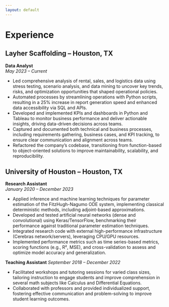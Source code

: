 ```yaml
---
layout: default
---
```


# Experience

## Layher Scaffolding – Houston, TX
**Data Analyst**  
_May 2023 – Current_

- Led comprehensive analysis of rental, sales, and logistics data using stress testing, scenario analysis, and data mining to uncover key trends, risks, and optimization opportunities that shaped operational policies.
- Automated processes by streamlining operations with Python scripts, resulting in a 25% increase in report generation speed and enhanced data accessibility via SQL and APIs.
- Developed and implemented KPIs and dashboards in Python and Tableau to monitor business performance and deliver actionable insights, driving data-driven decisions across teams.
- Captured and documented both technical and business processes, including requirements gathering, business cases, and KPI tracking, to ensure clear communication and alignment across teams.
- Refactored the company’s codebase, transitioning from function-based to object-oriented solutions to improve maintainability, scalability, and reproducibility.

## University of Houston – Houston, TX

**Research Assistant**  
_January 2020 – December 2023_

- Applied inference and machine learning techniques for parameter estimation of the FitzHugh-Nagumo ODE system, implementing classical deterministic methods, including adjoint-based approximations.
- Developed and tested artificial neural networks (dense and convolutional) using Keras/TensorFlow, benchmarking their performance against traditional parameter estimation techniques.
- Integrated research code with external high-performance infrastructure (Cerebras network/servers), leveraging CPU/GPU resources.
- Implemented performance metrics such as time series-based metrics, scoring functions (e.g., R², MSE), and cross-validation to assess and optimize model accuracy and generalization.

**Teaching Assistant** 
_September 2018 – December 2022_

- Facilitated workshops and tutoring sessions for varied class sizes, tailoring instruction to engage students and improve comprehension in several math subjects like Calculus and Differential Equations.
- Collaborated with professors and provided individualized support, fostering effective communication and problem-solving to improve student learning outcomes.


<!--
### Contact Information
- Primary Email: german.villalobos0@gmail.com
- Secondary Email: german.villalobos.cye@gmail.com
- Linkedin: [https://www.linkedin.com/in/german-villalobos/](https://www.linkedin.com/in/german-villalobos)
-->


